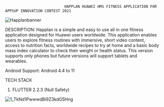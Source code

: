 
                               HAPPLAN HUAWEI HMS FITNESS APPLICATION FOR APPSUP INNOVATION CONTEST 2021










![Happlanbanner](https://user-images.githubusercontent.com/48213736/132124423-15224f3f-9216-4d21-8aa2-1a4723f9dc4b.jpg)






DESCRIPTION: Happlan is a simple and easy to use all in one fitness application designed for Huawei users worldwide. This application enables users to explore fitness routines with immersive, short video content, access to nutrition facts, worldwide recipes to try at home and a basic body mass index calculator to check their weight or health status. This version supports only phones but future versions will support tablets and wearables.

Android Support: Android 4.4 to 11

TECH STACK

1. FLUTTER 2.2.3 (Null Safety)

![1_TkNd1PwwwdBi9Z3kdG5Hng](https://user-images.githubusercontent.com/48213736/132124907-0af1a768-f871-4d38-8209-34fdbf87bb27.png)





















